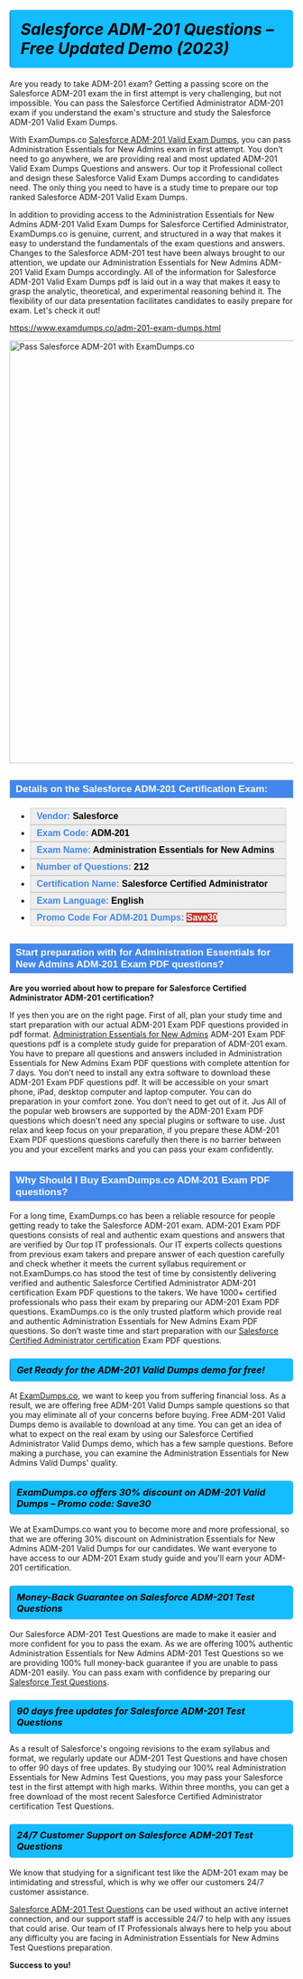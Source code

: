 <h1>                <strong><span style="display: block; color: #000000; background: #14BDFF; border: 0.5px solid #AED6F1; border-left: 3px solid #3498DB; padding: .6em; border-radius: 6px;">                     <em>Salesforce ADM-201 Questions – Free Updated Demo (2023)</em>                </span></strong>            </h1>                                    <p>Are you ready to take ADM-201 exam? Getting a passing score on the Salesforce ADM-201 exam the in first attempt is very challenging, but not impossible.             You can pass the Salesforce Certified Administrator ADM-201 exam if you understand the exam's structure and study the Salesforce ADM-201 <span class="exam_variation">Valid Exam Dumps</span>.</p>                        <p>With ExamDumps.co <a href="https://www.examdumps.co/adm-201-exam-dumps.html">Salesforce ADM-201 <span class="exam_variation">Valid Exam Dumps</span></a>, you can pass Administration Essentials for New Admins exam in first attempt. You don’t need to go anywhere,             we are providing real and most updated ADM-201 <span class="exam_variation">Valid Exam Dumps</span> Questions and answers. Our top it Professional collect and design these Salesforce <span class="exam_variation">Valid Exam Dumps</span> according             to candidates need. The only thing you need to have is a study time to prepare our top ranked Salesforce ADM-201 <span class="exam_variation">Valid Exam Dumps</span>.</p>                        <p>In addition to providing access to the Administration Essentials for New Admins ADM-201 <span class="exam_variation">Valid Exam Dumps</span> for Salesforce Certified Administrator, ExamDumps.co is genuine,             current, and structured in a way that makes it easy to understand the fundamentals of the exam questions and answers. Changes to the Salesforce ADM-201 test have             been always brought to our attention, we update our Administration Essentials for New Admins ADM-201 <span class="exam_variation">Valid Exam Dumps</span> accordingly. All of the information for             Salesforce ADM-201 <span class="exam_variation">Valid Exam Dumps</span> pdf is laid out in a way that makes it easy to grasp the analytic, theoretical, and experimental reasoning behind it.             The flexibility of our data presentation facilitates candidates to easily prepare for exam. Let's check it out!</p>                        <p><a href="https://www.examdumps.co/adm-201-exam-dumps.html">https://www.examdumps.co/adm-201-exam-dumps.html</a></p>                        <p><a href="https://www.examdumps.co/"><img src="https://www.examdumps.co//images/banners/big-sale-20-percent-discount-offer-examdumps.jpg" class="postImage" alt="Pass Salesforce ADM-201 with ExamDumps.co" width="750"></a></p>                                        <h2 style="background: #4287ec; border: 1px solid #cccccc; padding: 5px 10px;">                <span style="color: #ffffff;">                    <span style="font-size: 11pt;">                        <span style="line-height: normal;">                            <span style="font-family: Calibri,sans-serif;">                                <strong>                                    <span style="font-size: 13.0pt;">Details on the Salesforce ADM-201 Certification Exam:</span>                                </strong>                            </span>                        </span>                    </span>                </span>            </h2>                        <ul>                <li style="margin: 0cm 10pt;">                <div style="background: #eee; border: 1px solid #cccccc; padding: 5px 10px; text-align: justify;"><span style="font-size: 11pt;"><span style="line-height: normal;"><span style="tab-stops: list 36.0pt;"><span style="font-family: Calibri,sans-serif;"><strong><span style="font-size: 12.0pt;">                    <span style="color: #4287ec;">Vendor:</span> <span style="color: #000;">Salesforce</span>                    </span></strong></span></span></span></span></div>                </li>                <li style="margin: 0cm 10pt;">                <div style="background: #eee; border: 1px solid #cccccc; padding: 5px 10px; text-align: justify;"><span style="font-size: 11pt;"><span style="line-height: normal;"><span style="tab-stops: list 36.0pt;"><span style="font-family: Calibri,sans-serif;"><strong><span style="font-size: 12.0pt;">                    <span style="color: #4287ec;">Exam Code:</span> <span style="color: #000;">ADM-201</span>                    </span></strong></span></span></span></span></div>                </li>                <li style="margin: 0cm 10pt;">                <div style="background: #eee; border: 1px solid #cccccc; padding: 5px 10px; text-align: justify;"><span style="font-size: 11pt;"><span style="line-height: normal;"><span style="tab-stops: list 36.0pt;"><span style="font-family: Calibri,sans-serif;"><strong><span style="font-size: 12.0pt;">                    <span style="color: #4287ec;">Exam Name:</span> <span style="color: #000;">Administration Essentials for New Admins</span>                    </span></strong></span></span></span></span></div>                </li>                 <li style="margin: 0cm 10pt;">                <div style="background: #eee; border: 1px solid #cccccc; padding: 5px 10px;"><span style="font-size: 11pt;"><span style="line-height: normal;"><span style="tab-stops: list 36.0pt;"><span style="font-family: Calibri,sans-serif;"><strong><span style="font-size: 12.0pt;">                    <span style="color: #4287ec;">Number of Questions: </span><span style="color: #000;">212</span>                    </span></strong></span></span></span></span></div>                </li>                <li style="margin: 0cm 10pt;">                <div style="background: #eee; border: 1px solid #cccccc; padding: 5px 10px; text-align: justify;"><span style="font-size: 11pt;"><span style="line-height: normal;"><span style="tab-stops: list 36.0pt;"><span style="font-family: Calibri,sans-serif;"><strong><span style="font-size: 12.0pt;">                    <span style="color: #4287ec;">Certification Name:</span> <span style="color: #000;"> Salesforce Certified Administrator</span>                    </span></strong></span></span></span></span></div>                </li>                <li style="margin: 0cm 10pt;">                <div style="background: #eee; border: 1px solid #cccccc; padding: 5px 10px; text-align: justify;"><span style="font-size: 11pt;"><span style="line-height: normal;"><span style="tab-stops: list 36.0pt;"><span style="font-family: Calibri,sans-serif;"><strong><span style="font-size: 12.0pt;">                    <span style="color: #4287ec;">Exam Language:</span> <span style="color: #000;">English</span>                    </span></strong></span></span></span></span></div>                </li>                <li style="margin: 0cm 10pt;">                <div style="background: #eee; border: 1px solid #cccccc; padding: 5px 10px;"><span style="font-size: 11pt;"><span style="line-height: normal;"><span style="tab-stops: list 36.0pt;"><span style="font-family: Calibri,sans-serif;"><strong><span style="font-size: 12.0pt;">                    <span style="color: #4287ec;">Promo Code For ADM-201 Dumps: </span><span style="color: #fff;"><span style="background-color: #c0392b;">Save30</span>                    </span></span></strong></span></span></span></span></div>                </li>            </ul>                        <h2 style="background: #4287ec; border: 1px solid #cccccc; padding: 5px 10px;">                <span style="color: #ffffff;">                    <span style="font-size: 11pt;">                        <span style="line-height: normal;">                            <span style="font-family: Calibri,sans-serif;">                                <strong>                                    <span style="font-size: 13.0pt;">Start preparation with for Administration Essentials for New Admins ADM-201 <span class="exam_variation2">Exam PDF questions</span>?  </span>                                </strong>                            </span>                        </span>                    </span>                </span>            </h2>                        <p><strong>Are you worried about how to prepare for Salesforce Certified Administrator ADM-201 certification?</strong></p>                        <p>If yes then you are on the right page. First of all, plan your study time and start preparation with our actual ADM-201 <span class="exam_variation2">Exam PDF questions</span> provided in pdf format.             <a href="https://www.examdumps.co/adm-201-exam-dumps.html">Administration Essentials for New Admins</a>  ADM-201 <span class="exam_variation2">Exam PDF questions</span> pdf is a complete study guide for preparation of ADM-201 exam. You have to prepare all questions and answers             included in Administration Essentials for New Admins <span class="exam_variation2">Exam PDF questions</span> with complete attention for 7 days. You don’t need to install any extra software to download these             ADM-201 <span class="exam_variation2">Exam PDF questions</span> pdf. It will be accessible on your smart phone, iPad, desktop computer and laptop computer. You can do preparation in your comfort zone.             You don’t need to get out of it. Jus All of the popular web browsers are supported by the ADM-201 <span class="exam_variation2">Exam PDF questions</span> which doesn't need any special plugins or             software to use. Just relax and keep focus on your preparation, if you prepare these ADM-201 <span class="exam_variation2">Exam PDF questions</span> questions carefully then there             is no barrier between you and your excellent marks and you can pass your exam confidently. </p>                        <h2 style="background: #4287ec; border: 1px solid #cccccc; padding: 5px 10px;">                <span style="color: #ffffff;">                    <span style="font-size: 11pt;">                        <span style="line-height: normal;">                            <span style="font-family: Calibri,sans-serif;">                                <strong>                                    <span style="font-size: 13.0pt;">Why Should I Buy ExamDumps.co ADM-201 <span class="exam_variation2">Exam PDF questions</span>?</span>                                </strong>                            </span>                        </span>                    </span>                </span>            </h2>                        <p>For a long time, ExamDumps.co has been a reliable resource for people getting ready to take the Salesforce ADM-201 exam. ADM-201 <span class="exam_variation2">Exam PDF questions</span> consists of real and             authentic exam questions and answers that are verified by Our top IT professionals. Our IT experts collects questions from previous exam takers             and prepare answer of each question carefully and check whether it meets the current syllabus requirement or not.ExamDumps.co has stood the             test of time by consistently delivering verified and authentic Salesforce Certified Administrator ADM-201 certification <span class="exam_variation2">Exam PDF questions</span> to the takers.             We have 1000+ certified professionals who pass their exam by preparing our ADM-201 <span class="exam_variation2">Exam PDF questions</span>. ExamDumps.co is the only trusted platform which             provide real and authentic Administration Essentials for New Admins <span class="exam_variation2">Exam PDF questions</span>. So don’t waste time and start preparation with our             <a href="https://www.examdumps.co/salesforce-certified-administrator-certification-exam-dumps.html">Salesforce Certified Administrator certification</a> <span class="exam_variation2">Exam PDF questions</span>.</p>                        <h3>                <strong>                    <span style="display: block; color: #000000; background: #14BDFF; border: 0.5px solid #AED6F1; border-left: 3px solid #3498DB; padding: .6em; border-radius: 6px;">                        <em>Get Ready for the ADM-201 <span class="exam_variation3">Valid Dumps</span> demo for free!</em>                    </span>                </strong>            </h3>                        <p>At <a href="https://www.examdumps.co/">ExamDumps.co</a>, we want to keep you from suffering financial loss. As a result, we are offering free ADM-201 <span class="exam_variation3">Valid Dumps</span> sample questions so that you may             eliminate all of your concerns before buying.  Free ADM-201 <span class="exam_variation3">Valid Dumps</span> demo is available to download at any time. You can get an idea of what to expect on             the real exam by using our Salesforce Certified Administrator <span class="exam_variation3">Valid Dumps</span> demo, which has a few sample questions. Before making a purchase, you can examine             the Administration Essentials for New Admins <span class="exam_variation3">Valid Dumps</span>' quality.</p>                        <h3>                <strong>                    <span style="display: block; color: #000000; background: #14BDFF; border: 0.5px solid #AED6F1; border-left: 3px solid #3498DB; padding: .6em; border-radius: 6px;">                        <em>ExamDumps.co offers 30% discount on ADM-201 <span class="exam_variation3">Valid Dumps</span> – Promo code: Save30</em>                    </span>                </strong>            </h3>                        <p>We at ExamDumps.co want you to become more and more professional, so that we are offering 30% discount on Administration Essentials for New Admins ADM-201 <span class="exam_variation3">Valid Dumps</span> for our candidates.             We want everyone to have access to our ADM-201 Exam study guide and you'll earn your ADM-201 certification.</p>                        <h3>                <strong>                    <span style="display: block; color: #000000; background: #14BDFF; border: 0.5px solid #AED6F1; border-left: 3px solid #3498DB; padding: .6em; border-radius: 6px;">                        <em>Money-Back Guarantee on Salesforce ADM-201 <span class="exam_variation4">Test Questions</span></em>                    </span>                </strong>            </h3>                        <p>Our Salesforce ADM-201 <span class="exam_variation4">Test Questions</span> are made to make it easier and more confident for you to pass the exam. As we are offering 100% authentic             Administration Essentials for New Admins ADM-201 <span class="exam_variation4">Test Questions</span> so we are providing 100% full money-back guarantee if you are unable to pass ADM-201 easily.             You can pass exam with confidence by preparing our <a href="https://www.examdumps.co/salesforce-exam-dumps.html">Salesforce <span class="exam_variation4">Test Questions</span></a>.</p>                        <h3>                <strong>                    <span style="display: block; color: #000000; background: #14BDFF; border: 0.5px solid #AED6F1; border-left: 3px solid #3498DB; padding: .6em; border-radius: 6px;">                        <em>90 days free updates for Salesforce ADM-201 <span class="exam_variation4">Test Questions</span></em>                    </span>                </strong>            </h3>                        <p>As a result of Salesforce's ongoing revisions to the exam syllabus and format, we regularly update our ADM-201 <span class="exam_variation4">Test Questions</span> and have chosen to offer 90 days of free updates.             By studying our 100% real Administration Essentials for New Admins <span class="exam_variation4">Test Questions</span>, you may pass your Salesforce test in the first attempt with high marks. Within three months,             you can get a free download of the most recent Salesforce Certified Administrator certification <span class="exam_variation4">Test Questions</span>.</p>                        <h3>                <strong>                    <span style="display: block; color: #000000; background: #14BDFF; border: 0.5px solid #AED6F1; border-left: 3px solid #3498DB; padding: .6em; border-radius: 6px;">                        <em>24/7 Customer Support on Salesforce ADM-201 <span class="exam_variation4">Test Questions</span></em>                    </span>                </strong>            </h3>                        <p>We know that studying for a significant test like the ADM-201 exam may be intimidating and stressful, which is why we offer our customers 24/7 customer assistance. </p>                        <p><a href="https://www.examdumps.co/adm-201-exam-dumps.html">Salesforce ADM-201 <span class="exam_variation4">Test Questions</span></a> can be used without an active internet connection, and our support staff is accessible 24/7 to help with any issues that could arise.             Our team of IT Professionals always here to help you about any difficulty you are facing in Administration Essentials for New Admins <span class="exam_variation4">Test Questions</span> preparation.</p>                        <p><strong>Success to you!</strong></p>        
